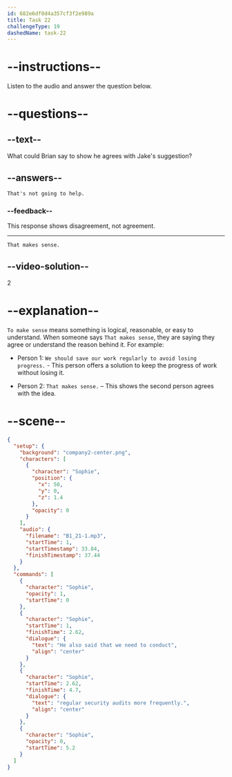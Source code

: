 ```yaml
---
id: 682e6df0d4a357cf3f2e989a
title: Task 22
challengeType: 19
dashedName: task-22
---
```


<!-- (Audio) Sophie: He also said that we need to conduct regular security audits more frequently. -->

<!-- SPEAKING -->

# --instructions--

Listen to the audio and answer the question below.

# --questions--

## --text--

What could Brian say to show he agrees with Jake's suggestion?

## --answers--

`That's not going to help.`

### --feedback--

This response shows disagreement, not agreement.

---

`That makes sense.`

## --video-solution--

2

# --explanation--

`To make sense` means something is logical, reasonable, or easy to understand. When someone says `That makes sense`, they are saying they agree or understand the reason behind it. For example:

- Person 1: `We should save our work regularly to avoid losing progress.` - This person offers a solution to keep the progress of work without losing it.

- Person 2: `That makes sense.` – This shows the second person agrees with the idea.

# --scene--

```json
{
  "setup": {
    "background": "company2-center.png",
    "characters": [
      {
        "character": "Sophie",
        "position": {
          "x": 50,
          "y": 0,
          "z": 1.4
        },
        "opacity": 0
      }
    ],
    "audio": {
      "filename": "B1_21-1.mp3",
      "startTime": 1,
      "startTimestamp": 33.84,
      "finishTimestamp": 37.44
    }
  },
  "commands": [
    {
      "character": "Sophie",
      "opacity": 1,
      "startTime": 0
    },
    {
      "character": "Sophie",
      "startTime": 1,
      "finishTime": 2.62,
      "dialogue": {
        "text": "He also said that we need to conduct",
        "align": "center"
      }
    },
    {
      "character": "Sophie",
      "startTime": 2.62,
      "finishTime": 4.7,
      "dialogue": {
        "text": "regular security audits more frequently.",
        "align": "center"
      }
    },
    {
      "character": "Sophie",
      "opacity": 0,
      "startTime": 5.2
    }
  ]
}
```
